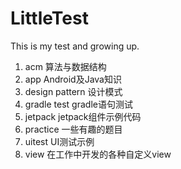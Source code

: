 # LittleTest
This is my test and growing up.
1. acm 算法与数据结构
2. app Android及Java知识
3. design pattern 设计模式
4. gradle test gradle语句测试
5. jetpack jetpack组件示例代码
6. practice 一些有趣的题目
7. uitest UI测试示例
8. view 在工作中开发的各种自定义view
